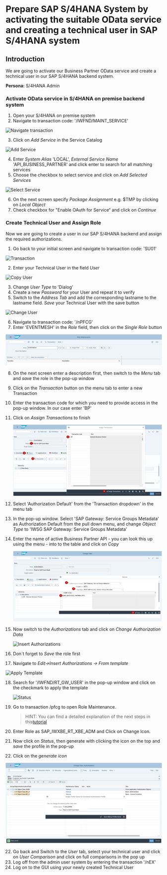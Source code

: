 # Prepare SAP S/4HANA System by activating the suitable OData service and creating a technical user in SAP S/4HANA system 

## Introduction

We are going to activate our Business Partner OData service and create a technical user in our SAP S/4HANA backend system.

**Persona:** S/4HANA Admin

### Activate OData service in S/4HANA on premise backend system

1.	Open your S/4HANA on premise system
2.	Navigate to transaction code: '/IWFND/MAINT_SERVICE'

   ![Navigate transaction](./images/configure-oData-Service-1.png)

3.	Click on *Add Service* in the Service Catalog

   ![Add Service](./images/configure-oData-Service-2.png)

4.	Enter *System Alias* 'LOCAL',  *External Service Name* 'API_BUSINESS_PARTNER' and click enter to search for all matching services
5.	Choose the checkbox to select service and click on *Add Selected Services*

   ![Select Service](./images/configure-odata-Service-3.png)
   
6.	On the next screen specify *Package Assignment* e.g. $TMP by clicking on *Local Object*
7.	Check checkbox for "Enable OAuth for Service“ and click on *Continue*

   
### Create Technical User and Assign Role

Now we are going to create a user in our SAP S/4HANA backend and assign the required authorizations. 

1.	Go back to your initial screen and navigate to transaction code: 'SU01'

   ![Transaction](./images/configure-oData-Service-5.png)
   
2.	Enter your Technical User in the field *User*

   ![Copy User](./images/configure-oData-Service-6.png)
   
3.	Change *User Type* to 'Dialog'
4.	Create a new *Password* for your User and repeat it to verify
6.	Switch to the *Address Tab* and add the corresponding lastname to the lastname field. *Save* your Technical User with the save button

   ![Change User](./images/configure-oData-Service-7.png)

6.	Navigate to transaction code: '/nPFCG'
7.	Enter 'EVENTMESH' in the *Role* field, then click on the *Single Role* button

 ![Assign Transaction](./images/configure-oData-Service-8.png)

8.	On the next screen enter a description first, then switch to the *Menu* tab and *save* the role in the pop-up window
9.	Click on the *Transaction* button on the menu tab to enter a new Transaction
10.	Enter the transaction code for which you need to provide access in the pop-up window. In our case enter 'BP'
11.	Click on *Assign Transactions* to finish

     ![Business Partner](./images/configure-oData-Service-9.png)
   
12.	Select 'Authorization Default' from the 'Transaction dropdown' in the menu tab
13.	In the pop-up window. Select 'SAP Gateway: Service Groups Metadata' as Authorization Default from the pull down menu, and change *Object Type* to 'IWSG SAP Gateway: Service Groups Metadata'
14.	 Enter the name of active Business Partner API - you can look this up using the menu - into to the table and click on *Copy*
   
      ![Change Authorizations](./images/configure-oData-Service-10.png)
   
15.	Now switch to the *Authorizations* tab and click on *Change Authorization Data* 

    ![Insert Authorizations](./images/configure-oData-Service-12.png)
   
16.	Don´t forget to *Save* the role first
17.	Navigate to *Edit->Insert Authorizations -> From template*

![Apply Template](./images/configure-oData-Service-14.png)

18.	Search for '/IWFND/RT_GW_USER' in the pop-up window and click on the checkmark to apply the template

      ![Status](./images/configure-oData-Service-15.png)

19.	Go to transaction /pfcg to open Role Maintenance. 
      > HINT: You can find a detailed explanation of the next steps in this[tutorial](https://pages.github.tools.sap/CPES/CPAppDevelopment-dev/S4HANA_event_setup_2020/)
   
20.	Enter Role as SAP_IWXBE_RT_XBE_ADM and Click on Change Icon.
22.	Now click on *Status*, then generate with clicking the icon on the top and *save* the profile in the pop-up
23.	Click on the *generate icon*

   ![Generate Icon](./images/configure-oData-Service-16.png)
   
22.	Go back and Switch to the *User* tab, select your technical user and click on *User Comparison* and click on full comparisons in the pop up   
23.	Log off from the admin user system by entering the transaction '/nEX'
24.	Log on to the GUI using your newly created Technical User

